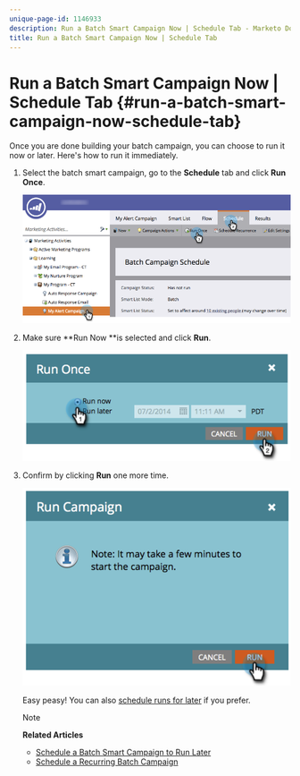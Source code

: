 ```yaml
---
unique-page-id: 1146933
description: Run a Batch Smart Campaign Now | Schedule Tab - Marketo Docs - Product Documentation
title: Run a Batch Smart Campaign Now | Schedule Tab
---
```


# Run a Batch Smart Campaign Now | Schedule Tab {#run-a-batch-smart-campaign-now-schedule-tab}

Once you are done building your batch campaign, you can choose to run it now or later. Here's how to run it immediately.

1. Select the batch smart campaign, go to the **Schedule** tab and click **Run Once**.

   ![](assets/runcampaignnow-hands.png)

1. Make sure **Run Now **is selected and click **Run**.

   ![](assets/image2014-9-19-15-3a57-3a4.png)

1. Confirm by clicking **Run** one more time.

   ![](assets/image2014-9-19-15-3a57-3a19.png)

   Easy peasy! You can also [schedule runs for later](schedule-a-batch-smart-campaign-to-run-later.md) if you prefer.

   >[!NOTE]
   >
   >**Related Articles**
   >
   >    
   >    
   >    * [Schedule a Batch Smart Campaign to Run Later](schedule-a-batch-smart-campaign-to-run-later.md)
   >    * [Schedule a Recurring Batch Campaign](schedule-a-recurring-batch-campaign.md)
   >    
   >

